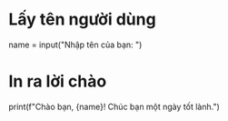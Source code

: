 # Lấy tên người dùng
name = input("Nhập tên của bạn: ")

# In ra lời chào
print(f"Chào bạn, {name}! Chúc bạn một ngày tốt lành.")
